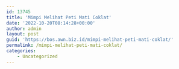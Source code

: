 ```yaml
---
id: 13745
title: 'Mimpi Melihat Peti Mati Coklat'
date: '2022-10-20T08:14:28+00:00'
author: admin
layout: post
guid: 'https://bos.awn.biz.id/mimpi-melihat-peti-mati-coklat/'
permalink: /mimpi-melihat-peti-mati-coklat/
categories:
    - Uncategorized
---
```


